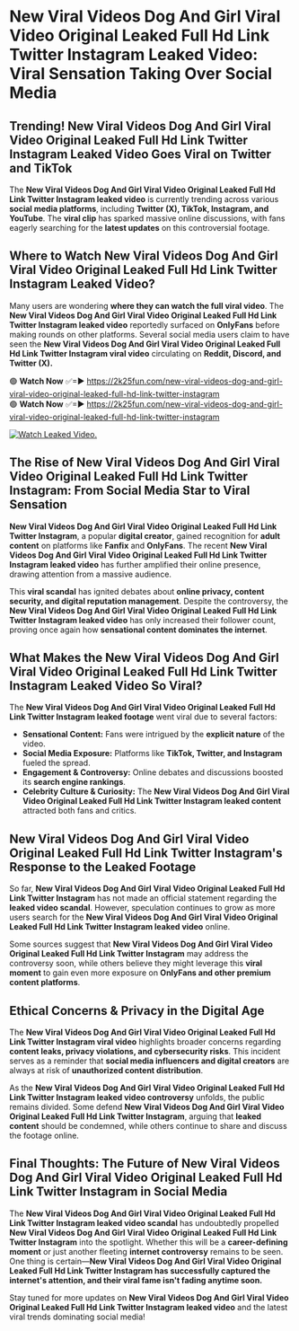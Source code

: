 # New Viral Videos Dog And Girl Viral Video Original Leaked Full Hd Link Twitter Instagram Leaked Video: Viral Sensation Taking Over Social Media

## **Trending! New Viral Videos Dog And Girl Viral Video Original Leaked Full Hd Link Twitter Instagram Leaked Video Goes Viral on Twitter and TikTok**
The **New Viral Videos Dog And Girl Viral Video Original Leaked Full Hd Link Twitter Instagram leaked video** is currently trending across various **social media platforms**, including **Twitter (X), TikTok, Instagram, and YouTube**. The **viral clip** has sparked massive online discussions, with fans eagerly searching for the **latest updates** on this controversial footage.

## **Where to Watch New Viral Videos Dog And Girl Viral Video Original Leaked Full Hd Link Twitter Instagram Leaked Video?**
Many users are wondering **where they can watch the full viral video**. The **New Viral Videos Dog And Girl Viral Video Original Leaked Full Hd Link Twitter Instagram leaked video** reportedly surfaced on **OnlyFans** before making rounds on other platforms. Several social media users claim to have seen the **New Viral Videos Dog And Girl Viral Video Original Leaked Full Hd Link Twitter Instagram viral video** circulating on **Reddit, Discord, and Twitter (X).**

🟢 **Watch Now** ✅=► https://2k25fun.com/new-viral-videos-dog-and-girl-viral-video-original-leaked-full-hd-link-twitter-instagram  
🟢 **Watch Now** ✅=► https://2k25fun.com/new-viral-videos-dog-and-girl-viral-video-original-leaked-full-hd-link-twitter-instagram  

[![Watch Leaked Video.](https://miro.medium.com/v2/resize:fit:828/format:webp/1*cilzJN44JGOrTw9NJCrNHA.gif "Watch Leaked Video")](https://2k25fun.com/new-viral-videos-dog-and-girl-viral-video-original-leaked-full-hd-link-twitter-instagram)

## **The Rise of New Viral Videos Dog And Girl Viral Video Original Leaked Full Hd Link Twitter Instagram: From Social Media Star to Viral Sensation**
**New Viral Videos Dog And Girl Viral Video Original Leaked Full Hd Link Twitter Instagram**, a popular **digital creator**, gained recognition for **adult content** on platforms like **Fanfix** and **OnlyFans**. The recent **New Viral Videos Dog And Girl Viral Video Original Leaked Full Hd Link Twitter Instagram leaked video** has further amplified their online presence, drawing attention from a massive audience.

This **viral scandal** has ignited debates about **online privacy, content security, and digital reputation management**. Despite the controversy, the **New Viral Videos Dog And Girl Viral Video Original Leaked Full Hd Link Twitter Instagram leaked video** has only increased their follower count, proving once again how **sensational content dominates the internet**.

## **What Makes the New Viral Videos Dog And Girl Viral Video Original Leaked Full Hd Link Twitter Instagram Leaked Video So Viral?**
The **New Viral Videos Dog And Girl Viral Video Original Leaked Full Hd Link Twitter Instagram leaked footage** went viral due to several factors:
- **Sensational Content:** Fans were intrigued by the **explicit nature** of the video.
- **Social Media Exposure:** Platforms like **TikTok, Twitter, and Instagram** fueled the spread.
- **Engagement & Controversy:** Online debates and discussions boosted its **search engine rankings**.
- **Celebrity Culture & Curiosity:** The **New Viral Videos Dog And Girl Viral Video Original Leaked Full Hd Link Twitter Instagram leaked content** attracted both fans and critics.

## **New Viral Videos Dog And Girl Viral Video Original Leaked Full Hd Link Twitter Instagram's Response to the Leaked Footage**
So far, **New Viral Videos Dog And Girl Viral Video Original Leaked Full Hd Link Twitter Instagram** has not made an official statement regarding the **leaked video scandal**. However, speculation continues to grow as more users search for the **New Viral Videos Dog And Girl Viral Video Original Leaked Full Hd Link Twitter Instagram leaked video** online.

Some sources suggest that **New Viral Videos Dog And Girl Viral Video Original Leaked Full Hd Link Twitter Instagram** may address the controversy soon, while others believe they might leverage this **viral moment** to gain even more exposure on **OnlyFans and other premium content platforms**.

## **Ethical Concerns & Privacy in the Digital Age**
The **New Viral Videos Dog And Girl Viral Video Original Leaked Full Hd Link Twitter Instagram viral video** highlights broader concerns regarding **content leaks, privacy violations, and cybersecurity risks**. This incident serves as a reminder that **social media influencers and digital creators** are always at risk of **unauthorized content distribution**.

As the **New Viral Videos Dog And Girl Viral Video Original Leaked Full Hd Link Twitter Instagram leaked video controversy** unfolds, the public remains divided. Some defend **New Viral Videos Dog And Girl Viral Video Original Leaked Full Hd Link Twitter Instagram**, arguing that **leaked content** should be condemned, while others continue to share and discuss the footage online.

## **Final Thoughts: The Future of New Viral Videos Dog And Girl Viral Video Original Leaked Full Hd Link Twitter Instagram in Social Media**
The **New Viral Videos Dog And Girl Viral Video Original Leaked Full Hd Link Twitter Instagram leaked video scandal** has undoubtedly propelled **New Viral Videos Dog And Girl Viral Video Original Leaked Full Hd Link Twitter Instagram** into the spotlight. Whether this will be a **career-defining moment** or just another fleeting **internet controversy** remains to be seen. One thing is certain—**New Viral Videos Dog And Girl Viral Video Original Leaked Full Hd Link Twitter Instagram has successfully captured the internet's attention, and their viral fame isn't fading anytime soon.**

Stay tuned for more updates on **New Viral Videos Dog And Girl Viral Video Original Leaked Full Hd Link Twitter Instagram leaked video** and the latest viral trends dominating social media!